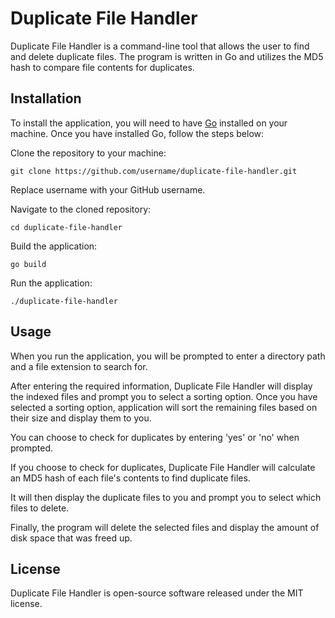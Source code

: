 # Duplicate File Handler
Duplicate File Handler is a command-line tool that allows the user to find and delete duplicate files. The program is written in Go and utilizes the MD5 hash to compare file contents for duplicates.

## Installation
To install the application, you will need to have [Go](https://go.dev/) installed on your machine. Once you have installed Go, follow the steps below:

Clone the repository to your machine:

```
git clone https://github.com/username/duplicate-file-handler.git
```
Replace username with your GitHub username.


Navigate to the cloned repository:

```
cd duplicate-file-handler
```
Build the application:
```
go build
```
Run the application:

```
./duplicate-file-handler
```
## Usage 
When you run the application, you will be prompted to enter a directory path and a file extension to search for. 

After entering the required information, Duplicate File Handler will display the indexed files and prompt you to select a sorting option. 
Once you have selected a sorting option, application  will sort the remaining files based on their size and display them to you.

You can choose to check for duplicates by entering 'yes' or 'no' when prompted. 

If you choose to check for duplicates, Duplicate File Handler will calculate an MD5 hash of each file's contents to find duplicate files.

It will then display the duplicate files to you and prompt you to select which files to delete. 

Finally, the program will delete the selected files and display the amount of disk space that was freed up.

## License
Duplicate File Handler is open-source software released under the MIT license.
